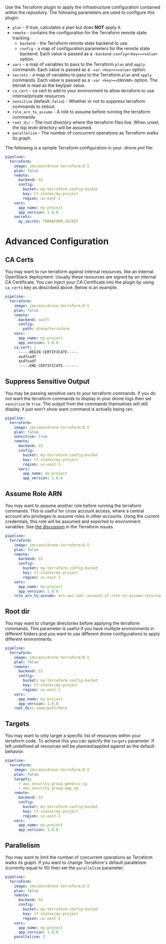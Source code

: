 Use the Terraform plugin to apply the infrastructure configuration contained within the repository. The following parameters are used to configure this plugin:

* `plan` - if true, calculates a plan but does __NOT__ apply it.
* `remote` - contains the configuration for the Terraform remote state tracking.
  * `backend` - the Terraform remote state backend to use.
  * `config` - a map of configuration parameters for the remote state backend. Each value is passed as a `-backend-config=<key>=<value>` option.
* `vars` - a map of variables to pass to the Terraform `plan` and `apply` commands. Each value is passed as a `-var
 <key>=<value>` option.
* `secrets` - a map of variables to pass to the Terraform `plan` and `apply` commands.  Each value is passed as a `-var
 <key>=<ENVVAR>` option.  The `ENVVAR` is read as the key/pair value.
* `ca_cert` - ca cert to add to your environment to allow terraform to use internal/private resources
* `sensitive` (default: `false`) - Whether or not to suppress terraform commands to stdout.
* `role_arn_to_assume` - A role to assume before running the terraform commands.
* `root_dir` - The root directory where the terraform files live. When unset, the top level directory will be assumed.
* `parallelism` - The number of concurrent operations as Terraform walks its graph.

The following is a sample Terraform configuration in your .drone.yml file:

```yaml
pipeline:
  terraform:
    image: jmccann/drone-terraform:0.5
    plan: false
    remote:
      backend: S3
      config:
        bucket: my-terraform-config-bucket
        key: tf-states/my-project
        region: us-east-1
    vars:
      app_name: my-project
      app_version: 1.0.0
    secrets:
      my_secret: TERRAFORM_SECRET
```

# Advanced Configuration

## CA Certs
You may want to run terraform against internal resources, like an internal
OpenStack deployment.  Usually these resources are signed by an internal
CA Certificate.  You can inject your CA Certificate into the plugin by using
`ca_certs` key as described above.  Below is an example.

```yaml
pipeline:
  terraform:
    image: jmccann/drone-terraform:0.5
    plan: false
    remote:
      backend: swift
      config:
        path: drone/terraform
    vars:
      app_name: my-project
      app_version: 1.0.0
    ca_cert: |
      -----BEGIN CERTIFICATE-----
      asdfsadf
      asdfsadf
      -----END CERTIFICATE-------
```

## Suppress Sensitive Output
You may be passing sensitive vars to your terraform commands.  If you do not want
the terraform commands to display in your drone logs then set `sensitive` to `true`.
The output from the commands themselves will still display, it just won't show
want command is actually being ran.

```yaml
pipeline:
  terraform:
    image: jmccann/drone-terraform:0.5
    plan: false
    sensitive: true
    remote:
      backend: S3
      config:
        bucket: my-terraform-config-bucket
        key: tf-states/my-project
        region: us-east-1
      vars:
        app_name: my-project
        app_version: 1.0.0
```

## Assume Role ARN
You may want to assume another role before running the terraform commands. This is useful for cross account access, where a central account ahs privileges to assume roles in other accounts. Using the current credentials, this role will be assumed and exported to environment variables.  See [the discussion](https://github.com/hashicorp/terraform/issues/1275) in the Terraform issues.

```yaml
pipeline:
  terraform:
    image: jmccann/drone-terraform:0.5
    plan: false
    remote:
      backend: S3
      config:
        bucket: my-terraform-config-bucket
        key: tf-states/my-project
        region: us-east-1
    vars:
      app_name: my-project
      app_version: 1.0.0
    role_arn_to_assume: arn:aws:iam::account-of-role-to-assume:role/name-of-role
```

## Root dir
You may want to change directories before applying the terraform commands.  This parameter is useful if you have multiple environments in different folders and you want to use different drone configurations to apply different environments.

```yaml
pipeline:
  terraform:
    image: jmccann/drone-terraform:0.5
    plan: false
    remote:
      backend: S3
      config:
        bucket: my-terraform-config-bucket
        key: tf-states/my-project
        region: us-east-1
    vars:
      app_name: my-project
      app_version: 1.0.0
    root_dir: some/path/here
```

## Targets
You may want to only target a specific list of resources within your terraform code. To achieve this you can specify the `targets` parameter. If left undefined all resources will be planned/applied against as the default behavior. 

```yaml
pipeline:
  terraform:
    image: jmccann/drone-terraform:0.5
    plan: false
    targets:
      - aws_security_group.generic_sg
      - aws_security_group.app_sg
    remote:
      backend: S3
      config:
        bucket: my-terraform-config-bucket
        key: tf-states/my-project
        region: us-east-1
    vars:
      app_name: my-project
      app_version: 1.0.0
````

## Parallelism
You may want to limit the number of concurrent operations as Terraform walks its graph.
If you want to change Terraform's default parallelism (currently equal to 10) then set the `parallelism` parameter.

```yaml
pipeline:
  terraform:
    image: jmccann/drone-terraform:0.5
    plan: false
    remote:
      backend: S3
      config:
        bucket: my-terraform-config-bucket
        key: tf-states/my-project
        region: us-east-1
    vars:
      app_name: my-project
      app_version: 1.0.0
    parallelism: 2
```
